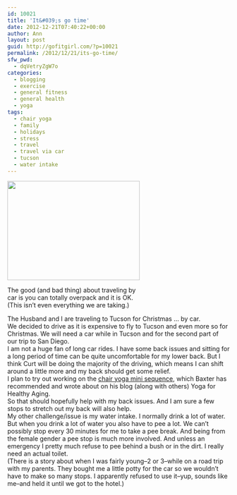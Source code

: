 ```yaml
---
id: 10021
title: 'It&#039;s go time'
date: 2012-12-21T07:40:22+00:00
author: Ann
layout: post
guid: http://gofitgirl.com/?p=10021
permalink: /2012/12/21/its-go-time/
sfw_pwd:
  - dqVetryZgW7o
categories:
  - blogging
  - exercise
  - general fitness
  - general health
  - yoga
tags:
  - chair yoga
  - family
  - holidays
  - stress
  - travel
  - travel via car
  - tucson
  - water intake
---
```

<div id="attachment_10045" style="width: 310px" class="wp-caption alignleft">
  <a href="http://gofitgirl.com/?attachment_id=10045" rel="attachment wp-att-10045"><img class="size-medium wp-image-10045" title="travel time" src="http://gofitgirl.com/wp-content/uploads/2012/12/travel-time-300x225.jpg" alt="" width="300" height="225" /></a>
  
  <p class="wp-caption-text">
    The good (and bad thing) about traveling by car is you can totally overpack and it is OK. (This isn&#8217;t even everything we are taking.)
  </p>
</div>

  
The Husband and I are traveling to Tucson for Christmas &#8230; by car.  
We decided to drive as it is expensive to fly to Tucson and even more so for Christmas. We will need a car while in Tucson and for the second part of our trip to San Diego.  
I am not a huge fan of long car rides. I have some back issues and sitting for a long period of time can be quite uncomfortable for my lower back. But I think Curt will be doing the majority of the driving, which means I can shift around a little more and my back should get some relief.  
I plan to try out working on the [chair yoga mini sequence](http://yogaforhealthyaging.blogspot.com/search/label/chair%20yoga%20sequence), which Baxter has recommended and wrote about on his blog (along with others) Yoga for Healthy Aging.  
So that should hopefully help with my back issues. And I am sure a few stops to stretch out my back will also help.  
My other challenge/issue is my water intake. I normally drink a lot of water. But when you drink a lot of water you also have to pee a lot. We can&#8217;t possibly stop every 30 minutes for me to take a pee break. And being from the female gender a pee stop is much more involved. And unless an emergency I pretty much refuse to pee behind a bush or in the dirt. I really need an actual toilet.  
(There is a story about when I was fairly young&#8211;2 or 3&#8211;while on a road trip with my parents. They bought me a little potty for the car so we wouldn&#8217;t have to make so many stops. I apparently refused to use it&#8211;yup, sounds like me&#8211;and held it until we got to the hotel.)